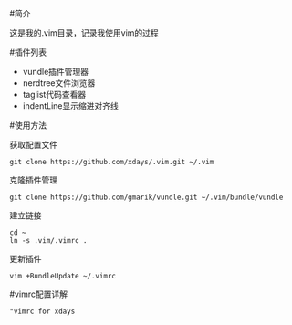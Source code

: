 #简介

这是我的.vim目录，记录我使用vim的过程

#插件列表

* vundle插件管理器
* nerdtree文件浏览器
* taglist代码查看器
* indentLine显示缩进对齐线

#使用方法

获取配置文件

    git clone https://github.com/xdays/.vim.git ~/.vim

克隆插件管理

    git clone https://github.com/gmarik/vundle.git ~/.vim/bundle/vundle

建立链接

    cd ~
    ln -s .vim/.vimrc .

更新插件

    vim +BundleUpdate ~/.vimrc

#vimrc配置详解

    "vimrc for xdays
